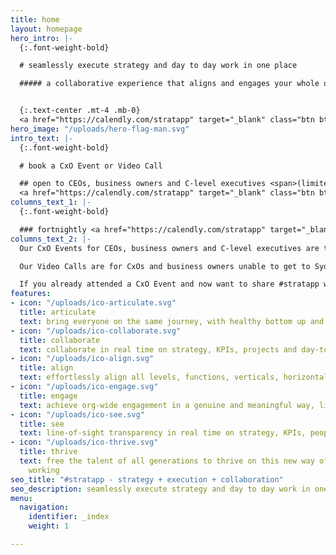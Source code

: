 ```yaml
---
title: home
layout: homepage
hero_intro: |-
  {:.font-weight-bold}

  # seamlessly execute strategy and day to day work in one place

  ##### a collaborative experience that aligns and engages your whole organisation


  {:.text-center .mt-4 .mb-0}
  <a href="https://calendly.com/stratapp" target="_blank" class="btn btn-danger rounded-pill">Book an event</a>
hero_image: "/uploads/hero-flag-man.svg"
intro_text: |-
  {:.font-weight-bold}

  # book a CxO Event or Video Call

  ## open to CEOs, business owners and C-level executives <span>(limited availability)</span>
  <a href="https://calendly.com/stratapp" target="_blank" class="btn btn-danger rounded-pill mt-3">Book an event</a>
columns_text_1: |-
  {:.font-weight-bold}

  ### fortnightly <a href="https://calendly.com/stratapp" target="_blank">CxO Events</a> in Brisbane and Sydney, or a weekly Video Call most Fridays - see the product, meet a co-founder and hear from other CxOs and business owners
columns_text_2: |-
  Our CxO Events for CEOs, business owners and C-level executives are the best way to learn how to take your organization to the next level on this new way of thinking and working.

  Our Video Calls are for CxOs and business owners unable to get to Sydney or Brisbane, or for those of you based in international time zones.  We limit these to 12 attendees, to allow plenty of opportunity for Q&A and sharing insights between attendees.

  If you already attended a CxO Event and now want to share #stratapp with other senior executives, the weekly Video Calls are an easy next step.
features:
- icon: "/uploads/ico-articulate.svg"
  title: articulate
  text: bring everyone on the same journey, with healthy bottom up and top down inspiration
- icon: "/uploads/ico-collaborate.svg"
  title: collaborate
  text: collaborate in real time on strategy, KPIs, projects and day-to-day work
- icon: "/uploads/ico-align.svg"
  title: align
  text: effortlessly align all levels, functions, verticals, horizontals and geographies
- icon: "/uploads/ico-engage.svg"
  title: engage
  text: achieve org-wide engagement in a genuine and meaningful way, like never before
- icon: "/uploads/ico-see.svg"
  title: see
  text: line-of-sight transparency in real time on strategy, KPIs, people and work
- icon: "/uploads/ico-thrive.svg"
  title: thrive
  text: free the talent of all generations to thrive on this new way of thinking and
    working
seo_title: "#stratapp - strategy + execution + collaboration"
seo_description: seamlessly execute strategy and day to day work in one place
menu:
  navigation:
    identifier: _index
    weight: 1

---
```

